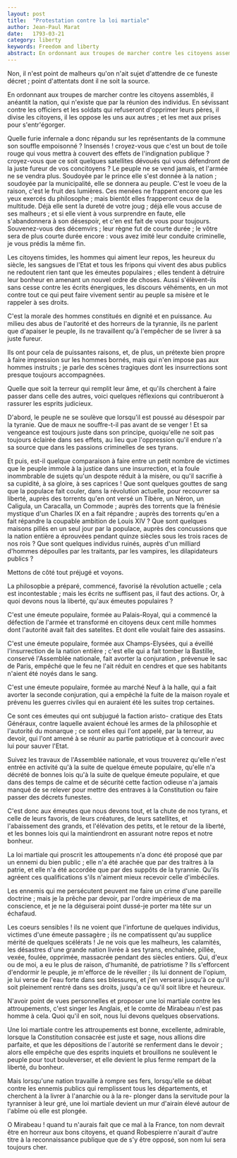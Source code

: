 ```yaml
---
layout: post
title:  "Protestation contre la loi martiale"
author: Jean-Paul Marat
date:   1793-03-21
category: liberty
keywords: Freedom and liberty
abstract: En ordonnant aux troupes de marcher contre les citoyens assemblés, il anéantit la nation, qui n'existe que par la réunion des individus.
---
```


Non, il n'est point de malheurs qu'on n'ait sujet d'attendre de ce funeste décret ; point d'attentats dont il ne soit la source.

En ordonnant aux troupes de marcher contre les citoyens assemblés, il anéantit la nation, qui n'existe que par la réunion des individus. En sévissant contre les officiers et les soldats qui refuseront d'opprimer leurs pères, il divise les citoyens, il les oppose les uns aux autres ; et les met aux prises pour s'entr'égorger.

Quelle furie infernale a donc répandu sur les représentants de la commune son souffle empoisonné ? Insensés ! croyez-vous que c'est un bout de toile rouge qui vous mettra à couvert des effets de l'indignation publique ? croyez-vous que ce soit quelques satellites dévoués qui vous défendront de la juste fureur de vos concitoyens ? Le peuple ne se vend jamais, et l'armée ne se vendra plus. Soudoyée par le prince elle s'est donnée à la nation ; soudoyée par la municipalité, elle se donnera au peuple. C'est le voeu de la raison, c'est le fruit des lumières. Ces menées ne frappent encore que les yeux exercés du philosophe ; mais bientôt elles frapperont ceux de la multitude. Déjà elle sent la dureté de votre joug ; déjà elle vous accuse de ses malheurs ; et si elle vient à vous surprendre en faute, elle s'abandonnera à son désespoir, et c'en est fait de vous pour toujours. Souvenez-vous des décemvirs ; leur règne fut de courte durée ; le vôtre sera de plus courte durée encore : vous avez imité leur conduite criminelle, je vous prédis la même fin.

Les citoyens timides, les hommes qui aiment leur repos, les heureux du siècle, les sangsues de l'Etat et tous les fripons qui vivent des abus publics ne redoutent rien tant que les émeutes populaires ; elles tendent à détruire leur bonheur en amenant un nouvel ordre de choses. Aussi s'élèvent-ils sans cesse contre les écrits énergiques, les discours véhéments, en un mot contre tout ce qui peut faire vivement sentir au peuple sa misère et le rappeler à ses droits.

C'est la morale des hommes constitués en dignité et en puissance. Au milieu des abus de l'autorité et des horreurs de la tyrannie, ils ne parlent que d'apaiser le peuple, ils ne travaillent qu'à l'empêcher de se livrer à sa juste fureur.

Ils ont pour cela de puissantes raisons, et, de plus, un prétexte bien propre à faire impression sur les hommes bornés, mais qui n'en impose pas aux hommes instruits ; je parle des scènes tragiques dont les insurrections sont presque toujours accompagnées.

Quelle que soit la terreur qui remplit leur âme, et qu'ils cherchent à faire passer dans celle des autres, voici quelques réflexions qui contribueront à rassurer les esprits judicieux.

D'abord, le peuple ne se soulève que lorsqu'il est poussé au désespoir par la tyranie. Que de maux ne souffre-t-il pas avant de se venger ! Et sa vengeance est toujours juste dans son principe, quoiqu'elle ne soit pas toujours éclairée dans ses effets, au lieu que l'oppression qu'il endure n'a sa source que dans les passions criminelles de ses tyrans.

Et puis, est-il quelque comparaison à faire entre un petit nombre de victimes que le peuple immole à la justice dans une insurrection, et la foule inommbrable de sujets qu'un despote réduit à la misère, ou qu'il sacrifie à sa cupidité, à sa gloire, à ses caprices ! Que sont quelques gouttes de sang que la populace fait couler, dans la révolution actuelle, pour recouvrer sa liberté, auprès des torrents qu'en ont versé un Tibère, un Néron, un Caligula, un Caracalla, un Commode ; auprès des torrents que la frénésie mystique d'un Charles IX en a fait répandre ; auprès des torrents qu'en a fait répandre la coupable ambition de Louis XIV ? Que sont quelques maisons pillés en un seul jour par la populace, auprès des concussions que la nation entière a éprouvées pendant quinze siècles sous les trois races de nos rois ? Que sont quelques individus ruinés, auprès d'un milliard d'hommes dépoulles par les traitants, par les vampires, les dilapidateurs publics ?

Mettons de côté tout préjugé et voyons.

La philosopbie a préparé, commencé, favorisé la révolution actuelle ; cela est incontestable ; mais les écrits ne suffisent pas, il faut des actions. Or, à quoi devons nous la liberté, qu'aux émeutes populaires ?

C'est une émeute populaire, formée au Palais-Royal, qui a commencé la défection de l'armée et transformé en citoyens deux cent mille hommes dont l'autorité avait fait des satelites. Et dont elle voulait faire des assasins.

C'est une émeute populaire, formée aux Champs-Elysées, qui a éveillé l'insurrection de la nation entière ; c'est elle qui a fait tomber la Bastille, conservé l'Assemblée nationale, fait avorter la conjuration , prévenue le sac de Paris, empêché que le feu ne l'ait réduit en cendres et que ses habitants n'aient été noyés dans le sang.

C'est une émeute populaire, formée au marché Neuf à la halle, qui a fait avorter la seconde conjuration, qui a empêché la fuite de la maison royale et prévenu les guerres civiles qui en auraient été les suites trop certaines.

Ce sont ces émeutes qui ont subjugué la faction aristo- cratique des Etats Généraux, contre laquelle avaient échoué les armes de la philosophie et l'autorité du monarque ; ce sont elles qui l'ont appelé, par la terreur, au devoir, qui l'ont amené à se réunir au partie patriotique et à concourir avec lui pour sauver l'Etat.

Suivez les travaux de l'Assemblée nationale, et vous trouverez qu'elle n'est entrée en activité qu'à la suite de quelque émeute populaire, qu'elle n'a décrété de bonnes lois qu'à la suite de quelque émeute populaire, et que dans des temps de calme et de sécurité cette faction odieuse n'a jamais manqué de se relever pour mettre des entraves à la Constitution ou faire passer des décrets funestes.

C'est donc aux émeutes que nous devons tout, et la chute de nos tyrans, et celle de leurs favoris, de leurs créatures, de leurs satellites, et l'abaissement des grands, et l'élévation des petits, et le retour de la liberté, et les bonnes lois qui la maintiendront en assurant notre repos et notre bonheur.

La loi martiale qui proscrit les attoupements n'a donc été proposé que par un ennemi du bien public ; elle n'a été arachée que par des traitres à la patrie, et elle n'a été accordée que par des suppôts de la tyrannie. Qu'ils agréent ces qualifications s'ils n'aiment mieux recevoir celle d'imbéciles.

Les ennemis qui me persécutent peuvent me faire un crime d'une pareille doctrine ; mais je la prêche par devoir, par l'ordre impérieux de ma conscience, et je ne la déguiserai point dussé-je porter ma tête sur un échafaud.

Les coeurs sensibles ! ils ne voient que l'infortune de quelques individus, victimes d'une émeute passagère ; ils ne compatissent qu'au supplice mérité de quelques scélérats ! Je ne vois que les malheurs, les calamités, les désastres d'une grande nation livrée à ses tyrans, enchaînée, pillée, vexée, foulée, opprimée, massacrée pendant des siècles entiers. Qui, d'eux ou de moi, a eu le plus de raison, d'humanité, de patriotisme ? Ils s'efforcent d'endormir le peuple, je m'efforce de le réveiller ; ils lui donnent de l'opium, je lui verse de l'eau forte dans ses blessures, et j'en verserai jusqu'à ce qu'il soit pleinement rentré dans ses droits, jusqu'a ce qu'il soit libre et heureux.

N'avoir point de vues personnelles et proposer une loi martiale contre les attroupements, c'est singer les Anglais, et le comte de Mirabeau n'est pas homme à cela. Quoi qu'il en soit, nous lui devons quelques observations.

Une loi martiale contre les attroupements est bonne, excellente, admirable, lorsque la Constitution consacrée est juste et sage, nous allions dire parfaite, et que les dépositions de l`autorité se renferment dans le devoir ; alors elle empêche que des esprits inquiets et brouillons ne soulèvent le peuple pour tout bouleverser, et elle devient le plus ferme rempart de la liberté, du bonheur.

Mais lorsqu'une nation travaille à rompre ses fers, lorsqu'elle se débat contre les ennemis publics qui remplissent tous les départements, et cherchent à la livrer à l'anarchie ou à la re- plonger dans la servitude pour la tyranniser à leur gré, une loi martiale devient un mur d'airain élevé autour de l'abîme où elle est plongée.

O Mirabeau ! quand tu n'aurais fait que ce mal à la France, ton nom devrait être en horreur aux bons citoyens, et quand Robespierre n'aurait d'autre titre à la reconnaissance publique que de s'y être opposé, son nom lui sera toujours cher.
